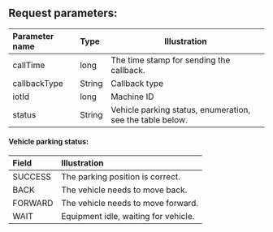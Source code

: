 ## Request parameters:

|Parameter name|Type|Illustration|
|:----    |:----- |-----   |
|callTime   |long |The time stamp for sending the callback.   |
|callbackType   |String |Callback type   |
|iotId |long   |Machine ID|
|status |String   |Vehicle parking status, enumeration, see the table below.|


#### Vehicle parking status:

|Field|Illustration|
|:-----  |:-----      |
|SUCCESS|The parking position is correct.|
|BACK|The vehicle needs to move back.|
|FORWARD|The vehicle needs to move forward.|
|WAIT|Equipment idle, waiting for vehicle.|
